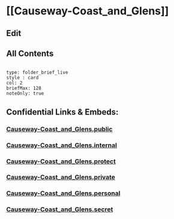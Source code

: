 # [[Causeway-Coast_and_Glens]] 

## Edit

## All Contents

```folderv
```

```ccard
type: folder_brief_live
style : card
col: 2
briefMax: 128
noteOnly: true
```



## Confidential Links & Embeds: 

### [Causeway-Coast_and_Glens.public](/_public/\Earth\Continent\Europe\Europe~North\UK\Ireland~North\counties~Ireland~NorthCauseway-Coast_and_Glens.public.md) 

### [Causeway-Coast_and_Glens.internal](/_internal/\Earth\Continent\Europe\Europe~North\UK\Ireland~North\counties~Ireland~NorthCauseway-Coast_and_Glens.internal.md) 

### [Causeway-Coast_and_Glens.protect](/_protect/\Earth\Continent\Europe\Europe~North\UK\Ireland~North\counties~Ireland~NorthCauseway-Coast_and_Glens.protect.md) 

### [Causeway-Coast_and_Glens.private](/_private/\Earth\Continent\Europe\Europe~North\UK\Ireland~North\counties~Ireland~NorthCauseway-Coast_and_Glens.private.md) 

### [Causeway-Coast_and_Glens.personal](/_personal/\Earth\Continent\Europe\Europe~North\UK\Ireland~North\counties~Ireland~NorthCauseway-Coast_and_Glens.personal.md) 

### [Causeway-Coast_and_Glens.secret](/_secret/\Earth\Continent\Europe\Europe~North\UK\Ireland~North\counties~Ireland~NorthCauseway-Coast_and_Glens.secret.md)


